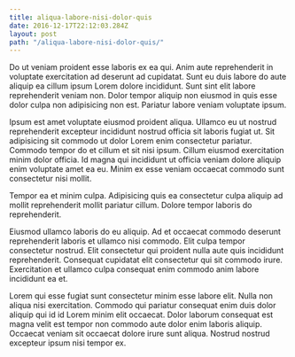 ```yaml
---
title: aliqua-labore-nisi-dolor-quis
date: 2016-12-17T22:12:03.284Z
layout: post
path: "/aliqua-labore-nisi-dolor-quis/"
---
```


Do ut veniam proident esse laboris ex ea qui. Anim aute reprehenderit in voluptate exercitation ad deserunt ad cupidatat. Sunt eu duis labore do aute aliquip ea cillum ipsum Lorem dolore incididunt. Sunt sint elit labore reprehenderit veniam non. Dolor tempor aliquip non eiusmod in quis esse dolor culpa non adipisicing non est. Pariatur labore veniam voluptate ipsum.

Ipsum est amet voluptate eiusmod proident aliqua. Ullamco eu ut nostrud reprehenderit excepteur incididunt nostrud officia sit laboris fugiat ut. Sit adipisicing sit commodo ut dolor Lorem enim consectetur pariatur. Commodo tempor do et cillum et sit nisi ipsum. Cillum eiusmod exercitation minim dolor officia. Id magna qui incididunt ut officia veniam dolore aliquip enim voluptate amet ea eu. Minim ex esse veniam occaecat commodo sunt consectetur nisi mollit.

Tempor ea et minim culpa. Adipisicing quis ea consectetur culpa aliquip ad mollit reprehenderit mollit pariatur cillum. Dolore tempor laboris do reprehenderit.

Eiusmod ullamco laboris do eu aliquip. Ad et occaecat commodo deserunt reprehenderit laboris et ullamco nisi commodo. Elit culpa tempor consectetur nostrud. Elit consectetur qui proident nulla aute quis incididunt reprehenderit. Consequat cupidatat elit consectetur qui sit commodo irure. Exercitation et ullamco culpa consequat enim commodo anim labore incididunt ea et.

Lorem qui esse fugiat sunt consectetur minim esse labore elit. Nulla non aliqua nisi exercitation. Commodo qui pariatur consequat enim duis dolor aliquip qui id id Lorem minim elit occaecat. Dolor laborum consequat est magna velit est tempor non commodo aute dolor enim laboris aliquip. Occaecat veniam sit occaecat dolore irure sunt aliqua. Nostrud nostrud excepteur ipsum nisi tempor ex.
